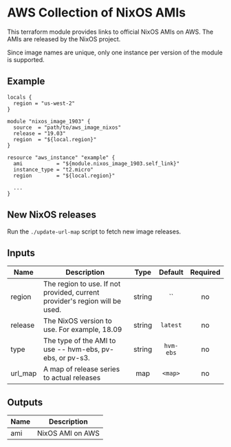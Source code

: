 # AWS Collection of NixOS AMIs

This terraform module provides links to official NixOS AMIs on AWS. The AMIs are
released by the NixOS project.

Since image names are unique, only one instance per version of the module is
supported.

## Example

    locals {
      region = "us-west-2"
    }

    module "nixos_image_1903" {
      source  = "path/to/aws_image_nixos"
      release = "19.03"
      region  = "${local.region}"
    }

    resource "aws_instance" "example" {
      ami           = "${module.nixos_image_1903.self_link}"
      instance_type = "t2.micro"
      region        = "${local.region}"

      ...
    }

## New NixOS releases

Run the `./update-url-map` script to fetch new image releases. 

<!-- terraform-docs-start -->
## Inputs

| Name | Description | Type | Default | Required |
|------|-------------|:----:|:-----:|:-----:|
| region | The region to use. If not provided, current provider's region will be used. | string | `` | no |
| release | The NixOS version to use. For example, 18.09 | string | `latest` | no |
| type | The type of the AMI to use -- hvm-ebs, pv-ebs, or pv-s3. | string | `hvm-ebs` | no |
| url\_map | A map of release series to actual releases | map | `<map>` | no |

## Outputs

| Name | Description |
|------|-------------|
| ami | NixOS AMI on AWS |

